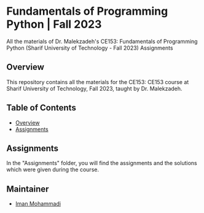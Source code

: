# Fundamentals of Programming Python | Fall 2023
All the materials of Dr. Malekzadeh's CE153: Fundamentals of Programming Python (Sharif University of Technology - Fall 2023) Assignments

## Overview

This repository contains all the materials for the CE153: CE153 course at Sharif University of Technology, Fall 2023, taught by Dr. Malekzadeh.

## Table of Contents

- [Overview](#overview)
- [Assignments](#practical-assignments)

## Assignments

In the "Assignments" folder, you will find the assignments and the solutions which were given during the course.

## Maintainer

- [Iman Mohammadi](https://github.com/Imanm02)